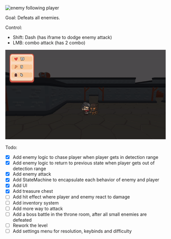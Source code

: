 ![enemy following player](https://github.com/h0lyshitx/dungeon-sur/blob/master/README_files/enemy_following.gif)

Goal: Defeats all enemies.

Control:
- Shift: Dash (has iframe to dodge enemy attack)
- LMB: combo attack (has 2 combo)

![player attack](https://github.com/h0lyshitx/dungeon-sur/blob/master/README_files/player_attack.gif)

Todo:
- [x] Add enemy logic to chase player when player gets in detection range
- [x] Add enemy logic to return to previous state when player gets out of detection range
- [x] Add enemy attack
- [x] Add StateMachine to encapsulate each behavior of enemy and player
- [x] Add UI
- [x] Add treasure chest
- [ ] Add hit effect where player and enemy react to damage
- [ ] Add inventory system
- [ ] Add more way to attack
- [ ] Add a boss battle in the throne room, after all small enemies are defeated
- [ ] Rework the level
- [ ] Add settings menu for resolution, keybinds and difficulty
